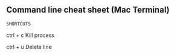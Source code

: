 ## Command line cheat sheet (Mac Terminal)

	SHORTCUTS
	

ctrl + c 						Kill process

ctrl + u 						Delete line

	

